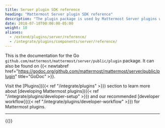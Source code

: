 ```yaml
---
title: Server plugin SDK reference
heading: "Mattermost Server plugin SDK reference"
description: "The plugin package is used by Mattermost Server plugins written in Go and enables you to manage and interact with the plugin environment."
date: 2018-07-10T00:00:00-05:00
weight: 10
aliases:
  - /extend/plugins/server/reference/
  - /integrate/plugins/components/server/reference/
---
```


This is the documentation for the Go <code>github.com/mattermost/mattermost/server/public/plugin</code> package. It can also be found on {{< newtabref href="https://godoc.org/github.com/mattermost/mattermost/server/public/plugin" title="GoDoc" >}}.

Visit the [Plugins]({{< ref "/integrate/plugins" >}}) section to learn more about [developing Mattermost plugins]({{< ref "/integrate/plugins/developer-setup" >}}) and our recommended [developer workflow]({{< ref "/integrate/plugins/developer-workflow" >}}) for Mattermost plugins.

***

{{<plugingodocs>}}

